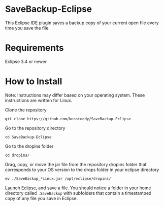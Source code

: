 # SaveBackup-Eclipse
This Eclipse IDE plugin saves a backup copy of your current open file every time you save the file.

# Requirements
Eclipse 3.4 or newer


# How to Install
Note: Instructions may differ based on your operating system. These instructions are written for Linux.

Clone the repository

```git clone https://github.com/kenstuddy/SaveBackup-Eclipse```

Go to the repository directory

```cd SaveBackup-Eclipse```

Go to the dropins folder

```cd dropins/```

Drag, copy, or move the jar file from the repository dropins folder that corresponds to your OS version to the drops folder in your eclipse directory

```mv ./SaveBackup_*Linux.jar /opt/eclipse/dropins/```

Launch Eclipse, and save a file. You should notice a folder in your home directory called ```.SaveBackup``` with subfolders that contain a timestamped copy of any file you save in Eclipse.
